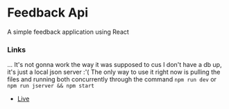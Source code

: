 # Feedback Api

A simple feedback application using React

### Links

... It's not gonna work the way it was supposed to cus I don't have a db up, it's just a local json server :'(
The only way to use it right now is pulling the files and running both concurrently through the command ```npm run dev``` or ```npm run jserver && npm start```
-   [Live](https://ny-feedback-api.netlify.app)


